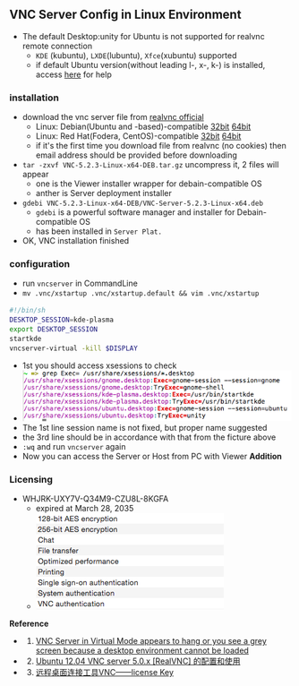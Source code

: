 ## VNC Server Config in Linux Environment
- The default Desktop:unity for Ubuntu is not supported for realvnc remote connection
  - `KDE` (kubuntu), `LXDE`(lubuntu), `Xfce`(xubuntu) supported
  - if default Ubuntu version(without leading l-, x-, k-) is installed, access [here](.) for help
### installation
- download the vnc server file from [realvnc official](http://www.realvnc.com/download/vnc/latest/)
  - Linux: Debian(Ubuntu and -based)-compatible [32bit](http://www.realvnc.com/download/get/1715/) [64bit](http://www.realvnc.com/download/get/1716/)
  - Linux: Red Hat(Fodera, CentOS)-compatible [32bit](http://www.realvnc.com/download/get/1717/) [64bit](http://www.realvnc.com/download/get/1718/)
  - if it's the first time you download file from realvnc (no cookies) then email address should be provided before downloading
- `tar -zxvf VNC-5.2.3-Linux-x64-DEB.tar.gz` uncompress it, 2 files will appear
  - one is the Viewer installer wrapper for debain-compatible OS
  - anther is Server deployment installer
- `gdebi VNC-5.2.3-Linux-x64-DEB/VNC-Server-5.2.3-Linux-x64.deb`
  - `gdebi` is a powerful software manager and installer for Debain-compatible OS
  - has been installed in `Server Plat.`
- OK, VNC installation finished
### configuration
- run `vncserver` in CommandLine
- `mv .vnc/xstartup .vnc/xstartup.default && vim .vnc/xstartup`
```bash
#!/bin/sh
DESKTOP_SESSION=kde-plasma
export DESKTOP_SESSION
startkde
vncserver-virtual -kill $DISPLAY
```
  - 1st you should access xsessions to check
  - ![xsessions](../../sources/xsessions.png)
  - The 1st line session name is not fixed, but proper name suggested
  - the 3rd line should be in accordance with that from the ficture above
- `:wq` and run `vncserver` again
- Now you can access the Server or Host from PC with Viewer
**Addition**
### Licensing
- WHJRK-UXY7V-Q34M9-CZU8L-8KGFA
  - expired at March 28, 2035
  - ![key-support](../../sources/vnc-key-support.png)

**Reference**
- 1. [VNC Server in Virtual Mode appears to hang or you see a grey screen because a desktop environment cannot be loaded](https://support.realvnc.com/Knowledgebase/Article/View/345/0/)
- 2. [Ubuntu 12.04 VNC server 5.0.x [RealVNC] 的配置和使用](http://blog.chinaunix.net/uid-12084847-id-3508474.html)
- 3. [远程桌面连接工具VNC——license Key](http://blog.sina.com.cn/s/blog_4ba5b45e0102e6dq.html)